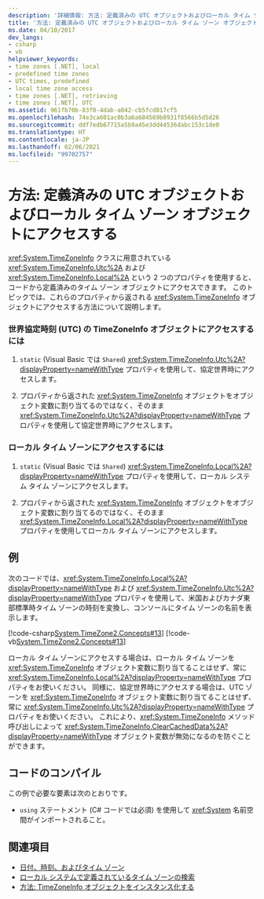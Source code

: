 ```yaml
---
description: '詳細情報: 方法: 定義済みの UTC オブジェクトおよびローカル タイム ゾーン オブジェクトにアクセスする'
title: '方法: 定義済みの UTC オブジェクトおよびローカル タイム ゾーン オブジェクトにアクセスする'
ms.date: 04/10/2017
dev_langs:
- csharp
- vb
helpviewer_keywords:
- time zones [.NET], local
- predefined time zones
- UTC times, predefined
- local time zone access
- time zones [.NET], retrieving
- time zones [.NET], UTC
ms.assetid: 961fb70b-83f0-4dab-a042-cb5fcd817cf5
ms.openlocfilehash: 74e3ca601ac0b3a6a684569b0931f8566b5d5d26
ms.sourcegitcommit: ddf7edb67715a5b9a45e3dd44536dabc153c1de0
ms.translationtype: HT
ms.contentlocale: ja-JP
ms.lasthandoff: 02/06/2021
ms.locfileid: "99702757"
---
```

# <a name="how-to-access-the-predefined-utc-and-local-time-zone-objects"></a>方法: 定義済みの UTC オブジェクトおよびローカル タイム ゾーン オブジェクトにアクセスする

<xref:System.TimeZoneInfo> クラスに用意されている <xref:System.TimeZoneInfo.Utc%2A> および <xref:System.TimeZoneInfo.Local%2A> という 2 つのプロパティを使用すると、コードから定義済みのタイム ゾーン オブジェクトにアクセスできます。 このトピックでは、これらのプロパティから返される <xref:System.TimeZoneInfo> オブジェクトにアクセスする方法について説明します。

### <a name="to-access-the-coordinated-universal-time-utc-timezoneinfo-object"></a>世界協定時刻 (UTC) の TimeZoneInfo オブジェクトにアクセスするには

1. `static` (Visual Basic では `Shared`) <xref:System.TimeZoneInfo.Utc%2A?displayProperty=nameWithType> プロパティを使用して、協定世界時にアクセスします。

2. プロパティから返された <xref:System.TimeZoneInfo> オブジェクトをオブジェクト変数に割り当てるのではなく、そのまま <xref:System.TimeZoneInfo.Utc%2A?displayProperty=nameWithType> プロパティを使用して協定世界時にアクセスします。

### <a name="to-access-the-local-time-zone"></a>ローカル タイム ゾーンにアクセスするには

1. `static` (Visual Basic では `Shared`) <xref:System.TimeZoneInfo.Local%2A?displayProperty=nameWithType> プロパティを使用して、ローカル システム タイム ゾーンにアクセスします。

2. プロパティから返された <xref:System.TimeZoneInfo> オブジェクトをオブジェクト変数に割り当てるのではなく、そのまま <xref:System.TimeZoneInfo.Local%2A?displayProperty=nameWithType> プロパティを使用してローカル タイム ゾーンにアクセスします。

## <a name="example"></a>例

次のコードでは、<xref:System.TimeZoneInfo.Local%2A?displayProperty=nameWithType> および <xref:System.TimeZoneInfo.Utc%2A?displayProperty=nameWithType> プロパティを使用して、米国およびカナダ東部標準時タイム ゾーンの時刻を変換し、コンソールにタイム ゾーンの名前を表示します。

[!code-csharp[System.TimeZone2.Concepts#13](../../../samples/snippets/csharp/VS_Snippets_CLR_System/system.TimeZone2.Concepts/CS/TimeZone2Concepts.cs#13)]
[!code-vb[System.TimeZone2.Concepts#13](../../../samples/snippets/visualbasic/VS_Snippets_CLR_System/system.TimeZone2.Concepts/VB/TimeZone2Concepts.vb#13)]

ローカル タイム ゾーンにアクセスする場合は、ローカル タイム ゾーンを <xref:System.TimeZoneInfo> オブジェクト変数に割り当てることはせず、常に <xref:System.TimeZoneInfo.Local%2A?displayProperty=nameWithType> プロパティをお使いください。 同様に、協定世界時にアクセスする場合は、UTC ゾーンを <xref:System.TimeZoneInfo> オブジェクト変数に割り当てることはせず、常に <xref:System.TimeZoneInfo.Utc%2A?displayProperty=nameWithType> プロパティをお使いください。 これにより、<xref:System.TimeZoneInfo> メソッド呼び出しによって <xref:System.TimeZoneInfo.ClearCachedData%2A?displayProperty=nameWithType> オブジェクト変数が無効になるのを防ぐことができます。

## <a name="compiling-the-code"></a>コードのコンパイル

この例で必要な要素は次のとおりです。

- `using` ステートメント (C# コードでは必須) を使用して <xref:System> 名前空間がインポートされること。

## <a name="see-also"></a>関連項目

- [日付、時刻、およびタイム ゾーン](index.md)
- [ローカル システムで定義されているタイム ゾーンの検索](finding-the-time-zones-on-local-system.md)
- [方法: TimeZoneInfo オブジェクトをインスタンス化する](instantiate-time-zone-info.md)
